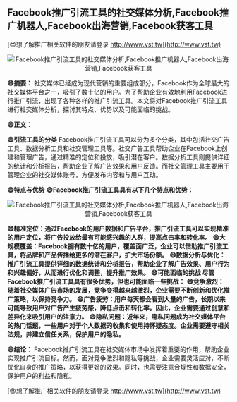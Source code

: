 ## **Facebook推广引流工具的社交媒体分析,Facebook推广机器人,Facebook出海营销,Facebook获客工具**

[😍想了解推广相关软件的朋友请登录 http://www.vst.tw](http://www.vst.tw)

 <center><img src="https://vst.tw/MP4/tuiguang/png/8.png" alt="Facebook推广引流工具的社交媒体分析,Facebook推广机器人,Facebook出海营销,Facebook获客工具"></center>

**😄摘要：**
社交媒体已经成为现代营销的重要组成部分，Facebook作为全球最大的社交媒体平台之一，吸引了数十亿的用户。为了帮助企业有效地利用Facebook进行推广引流，出现了各种各样的推广引流工具。本文将对Facebook推广引流工具进行社交媒体分析，探讨其特点、优势以及可能面临的挑战。

**😄正文：**

**😄引流工具的分类**
Facebook推广引流工具可以分为多个分类，其中包括社交广告工具、数据分析工具和社交管理工具等。社交广告工具帮助企业在Facebook上创建和管理广告，通过精准的定位和投放，吸引潜在客户。数据分析工具则提供详细的统计和分析报告，帮助企业了解广告效果和用户反馈。而社交管理工具主要用于管理企业的社交媒体账号，方便发布内容和与用户互动。

**😄特点与优势**
**😄Facebook推广引流工具具有以下几个特点和优势：**

 <center><img src="https://vst.tw/MP4/tuiguang/png/0.png" alt="Facebook推广引流工具的社交媒体分析,Facebook推广机器人,Facebook出海营销,Facebook获客工具"></center>

**😄精准定位：通过Facebook的用户数据和广告平台，推广引流工具可以实现精准的用户定位，将广告投放给最有可能感兴趣的人群，提高点击率和转化率。**
**😄大规模覆盖：Facebook拥有数十亿的用户，覆盖面广泛，企业可以借助推广引流工具，将品牌和产品传播给更多的潜在客户，扩大市场份额。**
**😄数据分析与优化：推广引流工具提供详细的数据统计和分析报告，帮助企业了解广告效果、用户行为和兴趣偏好，从而进行优化和调整，提升推广效果。**
**😄可能面临的挑战 尽管Facebook推广引流工具具有很多优势，但也可能面临一些挑战：**
**😄竞争激烈：随着社交媒体广告市场的发展，竞争变得越来越激烈，企业需要不断创新和优化推广策略，以保持竞争力。**
**😄广告疲劳：用户每天都会看到大量的广告，长期以来可能导致用户对广告产生疲劳感，降低点击和转化率。因此，企业需要通过创意和差异化来吸引用户的注意力。**
**😄隐私问题：近年来，隐私问题成为社交媒体平台的热门话题，一些用户对于个人数据的收集和使用持怀疑态度。企业需要遵守相关法规，并建立信任关系，保护用户的隐私。**

**😄结论：**
Facebook推广引流工具在社交媒体市场中发挥着重要的作用，帮助企业实现推广引流目标。然而，面对竞争激烈和隐私等挑战，企业需要灵活应对，不断优化自身的推广策略，以获得更好的效果。同时，也需要注意合规性和数据安全，保护用户的利益和隐私。

[😍想了解推广相关软件的朋友请登录 http://www.vst.tw](http://www.vst.tw)



